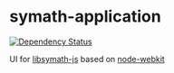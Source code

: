 symath-application
==================
[![Dependency Status](https://david-dm.org/lekhmanrus/symath-application.png)](https://david-dm.org/lekhmanrus/symath-application)

UI for [libsymath-js](https://github.com/denzp/libsymath-js) based on [node-webkit](https://github.com/rogerwang/node-webkit)
